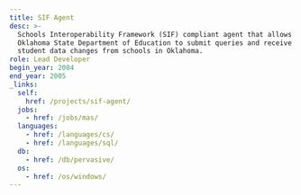 ```yaml
---
title: SIF Agent
desc: >-
  Schools Interoperability Framework (SIF) compliant agent that allows the
  Oklahoma State Department of Education to submit queries and receive real-time
  student data changes from schools in Oklahoma.
role: Lead Developer
begin_year: 2004
end_year: 2005
_links:
  self:
    href: /projects/sif-agent/
  jobs:
    - href: /jobs/mas/
  languages:
    - href: /languages/cs/
    - href: /languages/sql/
  db:
    - href: /db/pervasive/
  os:
    - href: /os/windows/
---
```

